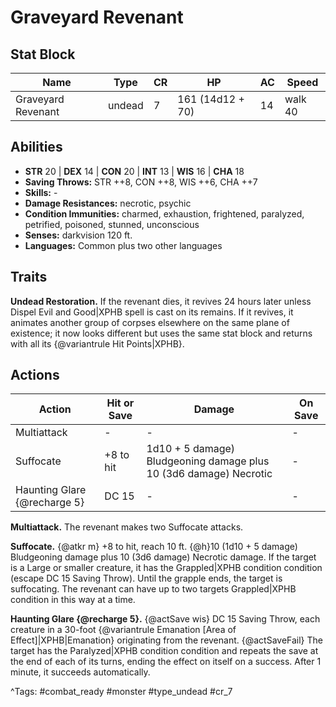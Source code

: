 # Graveyard Revenant

## Stat Block

| Name | Type | CR | HP | AC | Speed |
|------|------|----|----|----|-------|
| Graveyard Revenant | undead | 7 | 161 (14d12 + 70) | 14 | walk 40 |

## Abilities

- **STR** 20 | **DEX** 14 | **CON** 20 | **INT** 13 | **WIS** 16 | **CHA** 18
- **Saving Throws:** STR ++8, CON ++8, WIS ++6, CHA ++7  
- **Skills:** -  
- **Damage Resistances:** necrotic, psychic  
- **Condition Immunities:** charmed, exhaustion, frightened, paralyzed, petrified, poisoned, stunned, unconscious  
- **Senses:** darkvision 120 ft.  
- **Languages:** Common plus two other languages

## Traits

**Undead Restoration.** If the revenant dies, it revives 24 hours later unless Dispel Evil and Good|XPHB spell is cast on its remains. If it revives, it animates another group of corpses elsewhere on the same plane of existence; it now looks different but uses the same stat block and returns with all its {@variantrule Hit Points|XPHB}.


## Actions

| Action | Hit or Save | Damage | On Save |
|--------|--------------|--------|----------|
| Multiattack | - | - | - |
| Suffocate | +8 to hit | 1d10 + 5 damage) Bludgeoning damage plus 10 (3d6 damage) Necrotic | - |
| Haunting Glare {@recharge 5} | DC 15 | - | - |

**Multiattack.** The revenant makes two Suffocate attacks.

**Suffocate.** {@atkr m} +8 to hit, reach 10 ft. {@h}10 (1d10 + 5 damage) Bludgeoning damage plus 10 (3d6 damage) Necrotic damage. If the target is a Large or smaller creature, it has the Grappled|XPHB condition condition (escape DC 15 Saving Throw). Until the grapple ends, the target is suffocating. The revenant can have up to two targets Grappled|XPHB condition in this way at a time.

**Haunting Glare {@recharge 5}.** {@actSave wis} DC 15 Saving Throw, each creature in a 30-foot {@variantrule Emanation [Area of Effect]|XPHB|Emanation} originating from the revenant. {@actSaveFail} The target has the Paralyzed|XPHB condition condition and repeats the save at the end of each of its turns, ending the effect on itself on a success. After 1 minute, it succeeds automatically.


^Tags: #combat_ready #monster #type_undead #cr_7